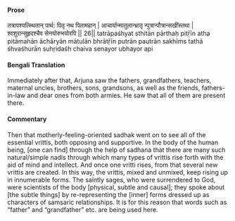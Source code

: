 #### Prose 

तत्रापश्यत्स्थितान् पार्थ: पितृ नथ पितामहान् |
आचार्यान्मातुलान्भ्रातृ न्पुत्रान्पौत्रान्सखींस्तथा |
श्वशुरान्सुहृदश्चैव सेनयोरुभयोरपि || 26||
tatrāpaśhyat sthitān pārthaḥ pitṝīn atha pitāmahān
āchāryān mātulān bhrātṝīn putrān pautrān sakhīṁs tathā
śhvaśhurān suhṛidaśh chaiva senayor ubhayor api

 #### Bengali Translation 

Immediately after that, Arjuna saw the fathers, grandfathers, teachers, maternal uncles, brothers, sons, grandsons, as well as the friends, fathers-in-law and dear ones from both armies. He saw that all of them are present there.

 #### Commentary 

Then that motherly-feeling-oriented sadhak went on to see all of the essential vrittis, both opposing and supportive. In the body of the human being, [one can find] through the help of sadhana that there are many such natural/simple nadis through which many types of vrittis rise forth with the aid of mind and intellect. And once one vritti rises, from that several new vrittis are created. In this way, the vrittis, mixed and unmixed, keep rising up in innumerable forms. The saintly sages, who were surrendered to God, were scientists of the body [physical, subtle and causal]; they spoke about [the subtle things] by re-representing the [inner] forms dressed up as characters of samsaric relationships. It is for this reason that words such as “father” and “grandfather” etc. are being used here. 